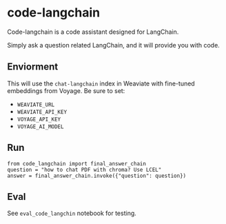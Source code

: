 # code-langchain

Code-langchain is a code assistant designed for LangChain. 

Simply ask a question related LangChain, and it will provide you with code.

## Enviorment 

This will use the `chat-langchain` index in Weaviate with fine-tuned embeddings from Voyage. Be sure to set:

* `WEAVIATE_URL`
* `WEAVIATE_API_KEY`
* `VOYAGE_API_KEY`
* `VOYAGE_AI_MODEL`

## Run

```
from code_langchain import final_answer_chain
question = "how to chat PDF with chroma? Use LCEL"
answer = final_answer_chain.invoke({"question": question})
```

## Eval

See `eval_code_langchin` notebook for testing.